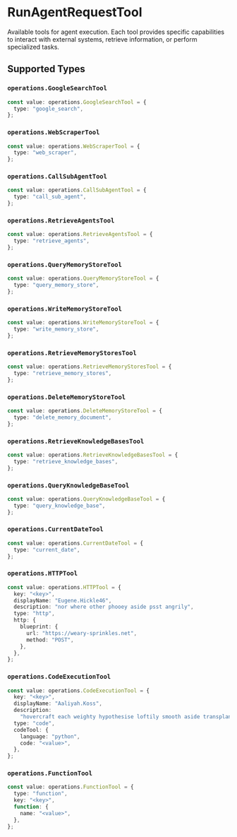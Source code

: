 # RunAgentRequestTool

Available tools for agent execution. Each tool provides specific capabilities to interact with external systems, retrieve information, or perform specialized tasks.


## Supported Types

### `operations.GoogleSearchTool`

```typescript
const value: operations.GoogleSearchTool = {
  type: "google_search",
};
```

### `operations.WebScraperTool`

```typescript
const value: operations.WebScraperTool = {
  type: "web_scraper",
};
```

### `operations.CallSubAgentTool`

```typescript
const value: operations.CallSubAgentTool = {
  type: "call_sub_agent",
};
```

### `operations.RetrieveAgentsTool`

```typescript
const value: operations.RetrieveAgentsTool = {
  type: "retrieve_agents",
};
```

### `operations.QueryMemoryStoreTool`

```typescript
const value: operations.QueryMemoryStoreTool = {
  type: "query_memory_store",
};
```

### `operations.WriteMemoryStoreTool`

```typescript
const value: operations.WriteMemoryStoreTool = {
  type: "write_memory_store",
};
```

### `operations.RetrieveMemoryStoresTool`

```typescript
const value: operations.RetrieveMemoryStoresTool = {
  type: "retrieve_memory_stores",
};
```

### `operations.DeleteMemoryStoreTool`

```typescript
const value: operations.DeleteMemoryStoreTool = {
  type: "delete_memory_document",
};
```

### `operations.RetrieveKnowledgeBasesTool`

```typescript
const value: operations.RetrieveKnowledgeBasesTool = {
  type: "retrieve_knowledge_bases",
};
```

### `operations.QueryKnowledgeBaseTool`

```typescript
const value: operations.QueryKnowledgeBaseTool = {
  type: "query_knowledge_base",
};
```

### `operations.CurrentDateTool`

```typescript
const value: operations.CurrentDateTool = {
  type: "current_date",
};
```

### `operations.HTTPTool`

```typescript
const value: operations.HTTPTool = {
  key: "<key>",
  displayName: "Eugene.Hickle46",
  description: "nor where other phooey aside psst angrily",
  type: "http",
  http: {
    blueprint: {
      url: "https://weary-sprinkles.net",
      method: "POST",
    },
  },
};
```

### `operations.CodeExecutionTool`

```typescript
const value: operations.CodeExecutionTool = {
  key: "<key>",
  displayName: "Aaliyah.Koss",
  description:
    "hovercraft each weighty hypothesise loftily smooth aside transplant",
  type: "code",
  codeTool: {
    language: "python",
    code: "<value>",
  },
};
```

### `operations.FunctionTool`

```typescript
const value: operations.FunctionTool = {
  type: "function",
  key: "<key>",
  function: {
    name: "<value>",
  },
};
```

